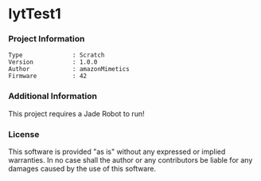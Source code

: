 lytTest1
================



### Project Information
```
Type              : Scratch
Version           : 1.0.0
Author            : amazonMimetics
Firmware          : 42
```

### Additional Information
This project requires a Jade Robot to run!

### License
This software is provided "as is" without any expressed or implied warranties.  In no case shall the author or any contributors be liable for any damages caused by the use of this software.

